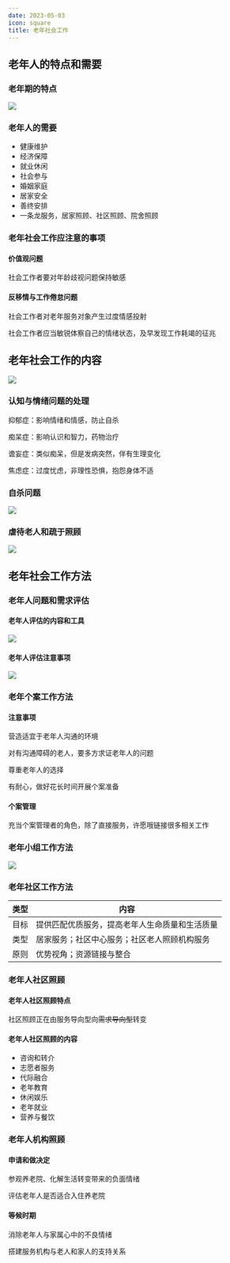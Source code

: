 ```yaml
---
date: 2023-05-03
icon: square
title: 老年社会工作
---
```


## 老年人的特点和需要

### 老年期的特点 <Badge text="了解" type="tip" />

![](https://file.iglooblog.top/social/老年期的特点.png)

### 老年人的需要 <Badge text="必考" type="warning" />

- 健康维护
- 经济保障
- 就业休闲
- 社会参与
- 婚姻家庭
- 居家安全
- 善终安排
- 一条龙服务，居家照顾、社区照顾、院舍照顾

### 老年社会工作应注意的事项 <Badge text="必考" type="warning" />

#### 价值观问题 <Badge text="重点" type="danger" />

社会工作者要对年龄歧视问题保持敏感

#### 反移情与工作倦怠问题 <Badge text="重点" type="danger" />

社会工作者对老年服务对象产生过度情感投射

社会工作者应当敏锐体察自己的情绪状态，及早发现工作耗竭的征兆

## 老年社会工作的内容

![](https://file.iglooblog.top/social/老年社会工作内容.png)

### 认知与情绪问题的处理 <Badge text="了解" type="tip" />

抑郁症：影响情绪和情感，防止自杀

痴呆症：影响认识和智力，药物治疗

谵妄症：类似痴呆，但是发病突然，伴有生理变化

焦虑症：过度忧虑，非理性恐惧，抱怨身体不适

### 自杀问题 <Badge text="必考" type="warning" />

![](https://file.iglooblog.top/social/自杀问题.png)

### 虐待老人和疏于照顾 <Badge text="必考" type="warning" />

![](https://file.iglooblog.top/social/虐待老人和疏于照顾.png)

## 老年社会工作方法

### 老年人问题和需求评估 <Badge text="必考" type="warning" />

#### 老年人评估的内容和工具 <Badge text="重点" type="danger" />

![](https://file.iglooblog.top/social/老年人评估内容与工具.png)

#### 老年人评估注意事项 <Badge text="重点" type="danger" />

![](https://file.iglooblog.top/social/老年人评估注意事项.png)

### 老年个案工作方法

#### 注意事项

营造适宜于老年人沟通的环境

对有沟通障碍的老人，要多方求证老年人的问题

尊重老年人的选择

有耐心，做好花长时间开展个案准备

#### 个案管理 <Badge text="重点" type="danger" />

充当个案管理者的角色，除了直接服务，许愿哦链接很多相关工作

### 老年小组工作方法 <Badge text="重点" type="danger" />

![](https://file.iglooblog.top/social/老年人小组工作方法.png)

### 老年社区工作方法

| 类型 | 内容                                           |
| ---- | ---------------------------------------------- |
| 目标 | 提供匹配优质服务，提高老年人生命质量和生活质量 |
| 类型 | 居家服务；社区中心服务；社区老人照顾机构服务   |
| 原则 | 优势视角；资源链接与整合                       |

### 老年人社区照顾 <Badge text="重点" type="danger" />

#### 老年人社区照顾特点

社区照顾正在由服务导向型向~~需求导向型~~转变

#### 老年人社区照顾的内容

- 咨询和转介
- 志愿者服务
- 代际融合
- 老年教育
- 休闲娱乐
- 老年就业
- 营养与餐饮

### 老年人机构照顾 <Badge text="必考" type="warning" />

#### 申请和做决定

参观养老院、化解生活转变带来的负面情绪

评估老年人是否适合入住养老院

#### 等候时期

消除老年人与家属心中的不良情绪

搭建服务机构与老人和家人的支持关系



